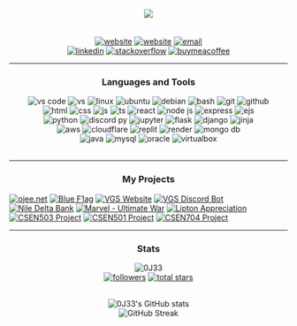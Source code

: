    <p align="center">
      <br />
      <br />
      <img src="https://ojee.net/res/ojee.svg" />
      <br />
      <br />
      <br />
      <a href="https://ojee.net">
         <img alt="website" title="My Website" src="https://custom-icon-badges.demolab.com/badge/-ojee.net-00FFFF?style=for-the-badge&logo=globe&logoColor=black%22"/></a>
      <a href="https://bluef1ag.ojee.net">
         <img alt="website" title="Blue F1ag" src="https://custom-icon-badges.demolab.com/badge/-bluef1ag.ojee.net-000022?style=for-the-badge&logo=globe&logoColor=white%22"/></a>
      <a href="mailto:contact@ojee.net">
         <img alt="email" title="My email" src="https://custom-icon-badges.demolab.com/badge/-contact@ojee.net-00AAAA?style=for-the-badge&logo=mail&logoColor=white%22"/></a>
      <br />
      <a href="https://www.linkedin.com/in/omargamaleldin/">
         <img alt="linkedin" title="LinkedIn" src="https://img.shields.io/badge/LinkedIn-0077B5?style=for-the-badge&logo=linkedin&logoColor=white"/></a>
      <a href="https://stackoverflow.com/users/19247380/ojee">
         <img alt="stackoverflow" title="Stack Overflow" src="https://img.shields.io/badge/stackoverflow-F48225?style=for-the-badge&logo=stackoverflow&logoColor=white"/></a>
      <a href="https://www.buymeacoffee.com/ojee">
         <img alt="buymeacoffee" title="Buy me a coffee" src="https://img.shields.io/badge/buy_me_a_coffee-FFE01A?style=for-the-badge&logo=buymeacoffee&logoColor=black"/></a>
   </p>

---

<h3 align="center">Languages and Tools</h3>

<div align="center">
   <div>
   <img alt="vs code" title="VS Code" src="https://custom-icon-badges.demolab.com/badge/-vs code-0078d7?style=for-the-badge&logo=visualstudiocode&logoColor=white"/>
   <img alt="vs" title="VS" src="https://custom-icon-badges.demolab.com/badge/-vs-603b74?style=for-the-badge&logo=visualstudio&logoColor=white"/>
   <img alt="linux" title="Linux" src="https://custom-icon-badges.demolab.com/badge/-linux-FCC624?style=for-the-badge&logo=linux&logoColor=black"/>
   <img alt="ubuntu" title="Ubuntu" src="https://custom-icon-badges.demolab.com/badge/-ubuntu-dd4814?style=for-the-badge&logo=ubuntu&logoColor=white"/>
   <img alt="debian" title="Debian" src="https://custom-icon-badges.demolab.com/badge/-debian-d70a53?style=for-the-badge&logo=debian&logoColor=white"/>
   <img alt="bash" title="Bash" src="https://custom-icon-badges.demolab.com/badge/-bash-313131?style=for-the-badge&logo=bash&logoColor=black"/>
   <img alt="git" title="Git" src="https://custom-icon-badges.demolab.com/badge/-git-f34f29?style=for-the-badge&logo=git&logoColor=white"/>
   <img alt="github" title="Github" src="https://custom-icon-badges.demolab.com/badge/-github-171515?style=for-the-badge&logo=github&logoColor=white"/>
   <br />
   <img alt="html" title="HTML" src="https://custom-icon-badges.demolab.com/badge/-html-e34c26?style=for-the-badge&logo=html5&logoColor=white"/>
   <img alt="css" title="CSS" src="https://custom-icon-badges.demolab.com/badge/-css-264de4?style=for-the-badge&logo=css3&logoColor=white"/>
   <img alt="js" title="JS" src="https://custom-icon-badges.demolab.com/badge/-js-F0DB4F?style=for-the-badge&logo=javascript&logoColor=black"/>
   <img alt="ts" title="TS" src="https://custom-icon-badges.demolab.com/badge/-ts-007acc?style=for-the-badge&logo=typescript&logoColor=white"/>
   <img alt="react" title="React" src="https://custom-icon-badges.demolab.com/badge/-react-61dbfb?style=for-the-badge&logo=react&logoColor=black"/>
   <img alt="node js" title="Node JS" src="https://custom-icon-badges.demolab.com/badge/-node js-3c873a?style=for-the-badge&logo=nodejs&logoColor=white"/>
   <img alt="express" title="Express" src="https://custom-icon-badges.demolab.com/badge/-express-333331?style=for-the-badge&logo=express&logoColor=white"/>
   <img alt="ejs" title="EJS" src="https://custom-icon-badges.demolab.com/badge/-ejs-90A93A?style=for-the-badge&logo=ejs&logoColor=white"/>
   <br />
   <img alt="python" title="Python" src="https://custom-icon-badges.demolab.com/badge/-python-306998?style=for-the-badge&logo=python&logoColor=white"/>
   <img alt="discord py" title="Discord Py" src="https://custom-icon-badges.demolab.com/badge/-discord py-7289d9?style=for-the-badge&logo=discord&logoColor=white"/>
   <img alt="jupyter" title="Jupyter" src="https://custom-icon-badges.demolab.com/badge/-jupyter-F37726?style=for-the-badge&logo=jupyter&logoColor=white"/>
   <img alt="flask" title="Flask" src="https://custom-icon-badges.demolab.com/badge/-flask-000000?style=for-the-badge&logo=flask&logoColor=white"/>
   <img alt="django" title="Django" src="https://custom-icon-badges.demolab.com/badge/-django-092e20?style=for-the-badge&logo=django&logoColor=white"/>
   <img alt="jinja" title="Jinja" src="https://custom-icon-badges.demolab.com/badge/-jinja-000000?style=for-the-badge&logo=jinja&logoColor=white"/>
   <br />
   <img alt="aws" title="AWS" src="https://custom-icon-badges.demolab.com/badge/-aws-ffffff?style=for-the-badge&logo=aws&logoColor=black"/>
   <img alt="cloudflare" title="Cloudflare" src="https://custom-icon-badges.demolab.com/badge/-cloudflare-f38020?style=for-the-badge&logo=cloudflare&logoColor=white"/>
   <img alt="replit" title="Replit" src="https://custom-icon-badges.demolab.com/badge/-replit-F8640A?style=for-the-badge&logo=replit&logoColor=white"/>
   <img alt="render" title="Render" src="https://custom-icon-badges.demolab.com/badge/-render-45E0B5?style=for-the-badge&logo=render&logoColor=white"/>
   <img alt="mongo db" title="Mongo DB" src="https://custom-icon-badges.demolab.com/badge/-mongo db-589636?style=for-the-badge&logo=mongodb&logoColor=white"/>
   <br />
   <img alt="java" title="Java" src="https://custom-icon-badges.demolab.com/badge/-java-f89820?style=for-the-badge&logo=java&logoColor=white"/>
   <img alt="mysql" title="MySQL" src="https://custom-icon-badges.demolab.com/badge/-mysql-00758f?style=for-the-badge&logo=mysql&logoColor=white"/>
   <img alt="oracle" title="Oracle" src="https://custom-icon-badges.demolab.com/badge/-oracle-f80000?style=for-the-badge&logo=oracle&logoColor=white"/>
   <img alt="virtualbox" title="Virtual Box" src="https://custom-icon-badges.demolab.com/badge/-virtual box-2e3156?style=for-the-badge&logo=virtualbox&logoColor=white"/>
   </div>
</div>
<br />

---

   <h3 align="center">My Projects</h3>

   <!--| Project | Details | Links |
   |----------|----------|----------|
   | ojee.net | My website and portfolio where you will find my best projects. | [ojee.net](https://ojee.net) |
   | Blue F1ag | Blue F1ag provides F1 data through graphs for fans to analyze. | [bluef1ag.ojee.net](https://bluef1ag.ojee.net) , [github](https://github.com/0J33/BlueF1ag) |
   | VGS Website/Bot | CMS website development for the VGS GUC club using Django and React. / Discord bot for VGS GUC (XP System). | [vgsguc.com](https://vgs-react-frontend.pages.dev/) , [frontend github](https://github.com/0J33/VGS-Frontend) , [backend github](https://github.com/0J33/VGS-Backend) , [bot github](https://github.com/0J33/VGS-Discord-Bot) |
   | Nile Delta Bank | Software Engineering Project for GUC - 2023. | [vercel](https://nile-delta-bank.vercel.app/) , [github](https://github.com/0J33/nile-delta-bank)|
   | Marvel - Ultimate War | CSEN401 Game Development Project using Java and Swing. | [github](https://github.com/0J33/MUW) |
   | Lipton Appreciation | A website where Lipton employees can send messages to each other. |  [github](https://github.com/0J33/Lipton-Appreciation) |
   | CSEN503 Project | Networks Tourism Website Development using Mongo and EJS. | [github](https://github.com/0J33/CSEN503-Project) |
   | CSEN501 Project | Databases I Football Ticket Website Development using MSSQL and C#/ASP.NET. | [github](https://github.com/0J33/CSEN501-Project) |
   | CSEN704 Project | Advanced Computer Lab Pharmacy Clinic Website Development using MERN Stack. | [el7a2ny.ojee.net](https://el7a2ny.ojee.net), [github](https://github.com/0J33/CSEN704-Project) |-->

   <div>
      <a href="https://ojee.net">
         <img alt="ojee.net" title="ojee.net" src="https://custom-icon-badges.demolab.com/badge/-ojee.net | My website and portfolio where you will find my best projects.-222222?style=for-the-badge&logo=globe&logoColor=cyan"/></a>
      <a href="https://bluef1ag.ojee.net">
         <img alt="Blue F1ag" title="Blue F1ag" src="https://custom-icon-badges.demolab.com/badge/-bluef1ag.ojee.net | Blue F1ag provides F1 data through graphs for fans to analyze.-333333?style=for-the-badge&logo=globe&logoColor=blue"/></a>
      <a href="https://vgs-react-frontend.pages.dev">
         <img alt="VGS Website" title="VGS Website" src="https://custom-icon-badges.demolab.com/badge/-VGS Website | CMS website development for the VGS GUC club using Django and React.-222222?style=for-the-badge&logo=globe&logoColor=red"/></a>
      <a href="https://github.com/0J33/VGS-Discord-Bot">
         <img alt="VGS Discord Bot" title="VGS Discord Bot" src="https://custom-icon-badges.demolab.com/badge/-VGS Discord Bot | XP and Bounty System for VGS GUC using discord.py.-333333?style=for-the-badge&logo=discordpy&logoColor="/></a>
      <a href="https://github.com/0J33/nile-delta-bank">
         <img alt="Nile Delta Bank" title="Nile Delta Bank" src="https://custom-icon-badges.demolab.com/badge/-Nile Delta Bank | My website and portfolio where you will find my best projects.-222222?style=for-the-badge&logo=react&logoColor="/></a>
      <a href="https://github.com/0J33/MUW">
         <img alt="Marvel - Ultimate War" title="Marvel - Ultimate War" src="https://custom-icon-badges.demolab.com/badge/-Marvel: Ultimate War | CSEN401 Game Development Project using Java and Swing.-333333?style=for-the-badge&logo=java&logoColor=orange"/></a>
      <a href="https://github.com/0J33/Lipton-Appreciation">
         <img alt="Lipton Appreciation" title="Lipton Appreciation" src="https://custom-icon-badges.demolab.com/badge/-Lipton Appreciation | A website where Lipton employees can send messages to each other.-222222?style=for-the-badge&logo=flask&logoColor=black"/></a>
      <a href="https://github.com/0J33/CSEN503-Project">
         <img alt="CSEN503 Project" title="CSEN503 Project" src="https://custom-icon-badges.demolab.com/badge/-CSEN503 Project | Networks Tourism Website Development using Mongo and EJS.-333333?style=for-the-badge&logo=ejs&logoColor="/></a>
      <a href="https://github.com/0J33/CSEN501-Project">
         <img alt="CSEN501 Project" title="CSEN501 Project" src="https://custom-icon-badges.demolab.com/badge/-CSEN501 Project | Databases I Football Ticket Website Development using MSSQL and ASP.NET.-222222?style=for-the-badge&logo=sql#&logoColor="/></a>
      <a href="https://github.com/0J33/CSEN704-Project">
         <img alt="CSEN704 Project" title="CSEN704 Project" src="https://custom-icon-badges.demolab.com/badge/-CSEN704 Project | Advanced Computer Lab Pharmacy Clinic Website Development using MERN Stack.-333333?style=for-the-badge&logo=express&logoColor=green"/></a>
      
   </div>

---

<h3 align="center">Stats</h3>

<div align="center">
   
   <img src="https://komarev.com/ghpvc/?username=0J33&label=Profile%20views&color=0e75b6&style=for-the-badge" alt="0J33" />
   <br />
   <a href="https://github.com/0J33?tab=followers">
      <img alt="followers" title="Follow me on Github" src="https://custom-icon-badges.demolab.com/github/followers/0J33?color=236ad3&labelColor=1155ba&style=for-the-badge&logo=person-add&label=Follow&logoColor=white"/></a>
   <a href="https://github.com/0J33?tab=repositories&sort=stargazers">
      <img alt="total stars" title="Total stars on GitHub" src="https://custom-icon-badges.demolab.com/github/stars/0J33?color=55960c&style=for-the-badge&labelColor=488207&logo=star"/></a>
   <br /><br />
   
   ![0J33's GitHub stats](https://github-readme-stats.vercel.app/api?username=0J33&show_icons=true&theme=react&rank_icon=github&hide=issues,contribs,stars)
   <br />
   ![GitHub Streak](https://streak-stats.demolab.com?user=0J33&theme=react&border_radius=4.5)
   
</div>
